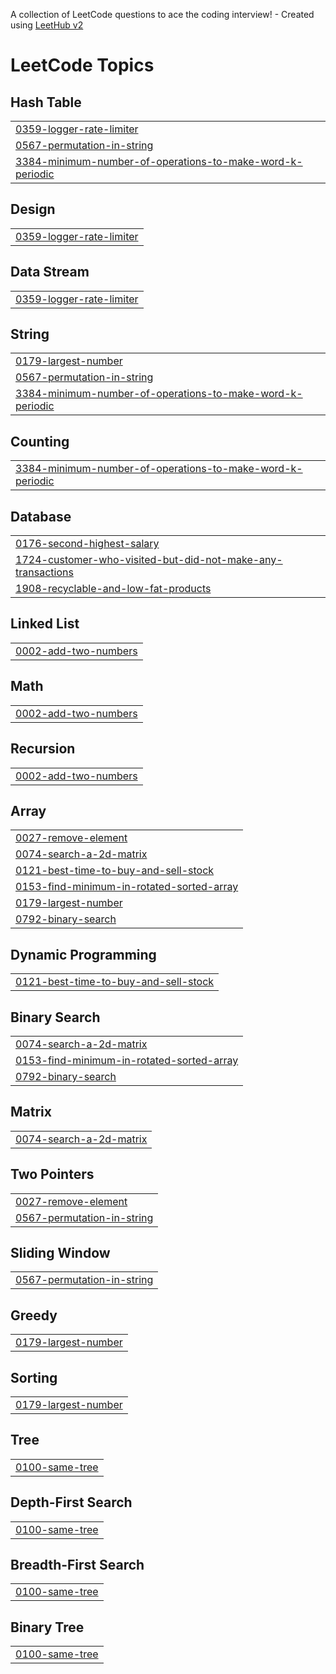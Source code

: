 A collection of LeetCode questions to ace the coding interview! - Created using [LeetHub v2](https://github.com/arunbhardwaj/LeetHub-2.0)
<!---LeetCode Topics Start-->
# LeetCode Topics
## Hash Table
|  |
| ------- |
| [0359-logger-rate-limiter](https://github.com/syalal/leetcode/tree/master/0359-logger-rate-limiter) |
| [0567-permutation-in-string](https://github.com/syalal/leetcode/tree/master/0567-permutation-in-string) |
| [3384-minimum-number-of-operations-to-make-word-k-periodic](https://github.com/syalal/leetcode/tree/master/3384-minimum-number-of-operations-to-make-word-k-periodic) |
## Design
|  |
| ------- |
| [0359-logger-rate-limiter](https://github.com/syalal/leetcode/tree/master/0359-logger-rate-limiter) |
## Data Stream
|  |
| ------- |
| [0359-logger-rate-limiter](https://github.com/syalal/leetcode/tree/master/0359-logger-rate-limiter) |
## String
|  |
| ------- |
| [0179-largest-number](https://github.com/syalal/leetcode/tree/master/0179-largest-number) |
| [0567-permutation-in-string](https://github.com/syalal/leetcode/tree/master/0567-permutation-in-string) |
| [3384-minimum-number-of-operations-to-make-word-k-periodic](https://github.com/syalal/leetcode/tree/master/3384-minimum-number-of-operations-to-make-word-k-periodic) |
## Counting
|  |
| ------- |
| [3384-minimum-number-of-operations-to-make-word-k-periodic](https://github.com/syalal/leetcode/tree/master/3384-minimum-number-of-operations-to-make-word-k-periodic) |
## Database
|  |
| ------- |
| [0176-second-highest-salary](https://github.com/syalal/leetcode/tree/master/0176-second-highest-salary) |
| [1724-customer-who-visited-but-did-not-make-any-transactions](https://github.com/syalal/leetcode/tree/master/1724-customer-who-visited-but-did-not-make-any-transactions) |
| [1908-recyclable-and-low-fat-products](https://github.com/syalal/leetcode/tree/master/1908-recyclable-and-low-fat-products) |
## Linked List
|  |
| ------- |
| [0002-add-two-numbers](https://github.com/syalal/leetcode/tree/master/0002-add-two-numbers) |
## Math
|  |
| ------- |
| [0002-add-two-numbers](https://github.com/syalal/leetcode/tree/master/0002-add-two-numbers) |
## Recursion
|  |
| ------- |
| [0002-add-two-numbers](https://github.com/syalal/leetcode/tree/master/0002-add-two-numbers) |
## Array
|  |
| ------- |
| [0027-remove-element](https://github.com/syalal/leetcode/tree/master/0027-remove-element) |
| [0074-search-a-2d-matrix](https://github.com/syalal/leetcode/tree/master/0074-search-a-2d-matrix) |
| [0121-best-time-to-buy-and-sell-stock](https://github.com/syalal/leetcode/tree/master/0121-best-time-to-buy-and-sell-stock) |
| [0153-find-minimum-in-rotated-sorted-array](https://github.com/syalal/leetcode/tree/master/0153-find-minimum-in-rotated-sorted-array) |
| [0179-largest-number](https://github.com/syalal/leetcode/tree/master/0179-largest-number) |
| [0792-binary-search](https://github.com/syalal/leetcode/tree/master/0792-binary-search) |
## Dynamic Programming
|  |
| ------- |
| [0121-best-time-to-buy-and-sell-stock](https://github.com/syalal/leetcode/tree/master/0121-best-time-to-buy-and-sell-stock) |
## Binary Search
|  |
| ------- |
| [0074-search-a-2d-matrix](https://github.com/syalal/leetcode/tree/master/0074-search-a-2d-matrix) |
| [0153-find-minimum-in-rotated-sorted-array](https://github.com/syalal/leetcode/tree/master/0153-find-minimum-in-rotated-sorted-array) |
| [0792-binary-search](https://github.com/syalal/leetcode/tree/master/0792-binary-search) |
## Matrix
|  |
| ------- |
| [0074-search-a-2d-matrix](https://github.com/syalal/leetcode/tree/master/0074-search-a-2d-matrix) |
## Two Pointers
|  |
| ------- |
| [0027-remove-element](https://github.com/syalal/leetcode/tree/master/0027-remove-element) |
| [0567-permutation-in-string](https://github.com/syalal/leetcode/tree/master/0567-permutation-in-string) |
## Sliding Window
|  |
| ------- |
| [0567-permutation-in-string](https://github.com/syalal/leetcode/tree/master/0567-permutation-in-string) |
## Greedy
|  |
| ------- |
| [0179-largest-number](https://github.com/syalal/leetcode/tree/master/0179-largest-number) |
## Sorting
|  |
| ------- |
| [0179-largest-number](https://github.com/syalal/leetcode/tree/master/0179-largest-number) |
## Tree
|  |
| ------- |
| [0100-same-tree](https://github.com/syalal/leetcode/tree/master/0100-same-tree) |
## Depth-First Search
|  |
| ------- |
| [0100-same-tree](https://github.com/syalal/leetcode/tree/master/0100-same-tree) |
## Breadth-First Search
|  |
| ------- |
| [0100-same-tree](https://github.com/syalal/leetcode/tree/master/0100-same-tree) |
## Binary Tree
|  |
| ------- |
| [0100-same-tree](https://github.com/syalal/leetcode/tree/master/0100-same-tree) |
<!---LeetCode Topics End-->